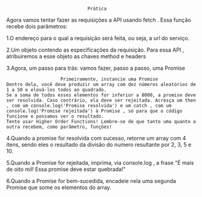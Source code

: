                                   Prática

Agora vamos tentar fazer as requisições a API usando fetch . Essa função recebe dois parâmetros:

1.O endereço para o qual a requisição será feita, ou seja, a url do serviço.

2.Um objeto contendo as especificações da requisição. Para essa API , atribuiremos a esse objeto as chaves method e headers

3.Agora, um passo para trás: vamos fazer, passo a passo, uma Promise

                        Primeiramente, instancie uma Promise
    Dentro dela, você deve produzir um array com dez números aleatórios de 1 a 50 e elevá-los todos ao quadrado.
    Se a soma de todos esses elementos for inferior a 8000, a promise deve ser resolvida. Caso contrário, ela deve ser rejeitada. Acresça um then , com um console.log('Promise resolvida') e um catch , com um console.log('Promise rejeitada') à Promise , só para que o código funcione e possamos ver o resultado.
    Tente usar Higher Order Functions! Lembre-se de que tanto uma quanto a outra recebem, como parâmetro, funções!

4.Quando a promise for resolvida com sucesso, retorne um array com 4 itens, sendo eles o resultado da divisão do numero resultante por 2, 3, 5 e 10.

5.Quando a Promise for rejeitada, imprima, via console.log , a frase "É mais de oito mil! Essa promise deve estar quebrada!"

6.Quando a Promise for bem-sucedida, encadeie nela uma segunda Promise que some os elementos do array.

